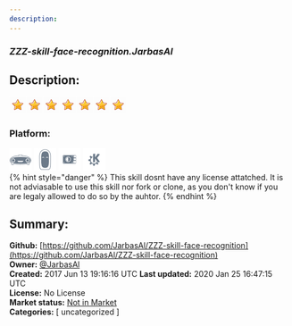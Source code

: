 ```yaml
---
description: 
---
```


### _ZZZ-skill-face-recognition.JarbasAl_  
## Description:  
  
  
![](../.gitbook/assets/star.png)![](../.gitbook/assets/star.png)![](../.gitbook/assets/star.png)![](../.gitbook/assets/star.png)![](../.gitbook/assets/star.png)![](../.gitbook/assets/star.png)![](../.gitbook/assets/star.png)  
  
### Platform:  
 ![Mark I](../.gitbook/assets/mark-1-icon.png)  ![Mark II](../.gitbook/assets/mark-2-icon.png)  ![Picroft](../.gitbook/assets/picroft-icon.png)  ![plasmoid](../.gitbook/assets/kde.png)   
{% hint style="danger" %}
This skill dosnt have any license attatched. It is not adviasable to use this skill nor fork or clone, as you don't know if you are legaly allowed to do so by the auhtor.
{% endhint %}
  
## Summary:  
**Github:** [https://github.com/JarbasAl/ZZZ-skill-face-recognition](https://github.com/JarbasAl/ZZZ-skill-face-recognition)  
**Owner:** [@JarbasAl](https://github.com/JarbasAl)  
**Created:** 2017 Jun 13 19:16:16 UTC  **Last updated:** 2020 Jan 25 16:47:15 UTC  
**License:** No License  
**Market status:** [Not in Market](https://market.mycroft.ai/skill/)  
**Categories:** [ uncategorized ]   
